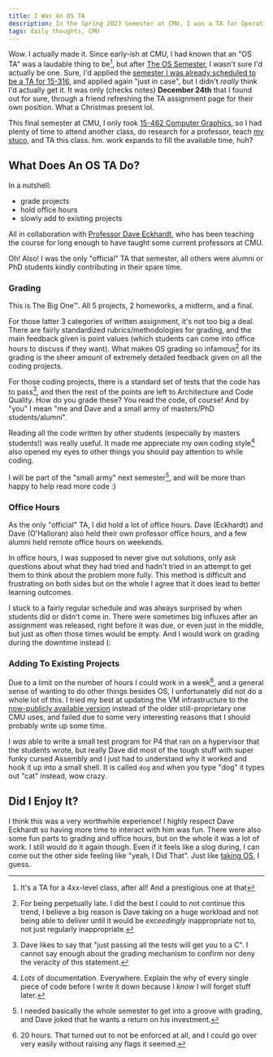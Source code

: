 ```yaml
---
title: I Was An OS TA
description: In the Spring 2023 Semester at CMU, I was a TA for Operating Systems Design and Implementation (15-410). In this post, I reminisce about the experience and what I learned from it.
tags: daily thoughts, CMU
---
```


Wow. I actually made it. Since early-ish at CMU, I had known that an "OS TA"
was a laudable thing to be[^1], but after [The OS
Semester](./2022-05-11-the-os-semester.html), I wasn't sure I'd actually be
one. Sure, I'd applied the [semester I was already scheduled to be a TA for
15-316](./2022-10-19-taing.html), and applied again "just in case", but I
didn't _really_ think I'd actually get it. It was only (checks notes)
**December 24th** that I found out for sure, through a friend refreshing the TA
assignment page for their own position. What a Christmas present lol.

This final semester at CMU, I only took [15-462 Computer
Graphics](http://15462.courses.cs.cmu.edu/spring2023/), so I had plenty of time
to attend another class, do research for a professor, teach [my
stuco](https://rust-stuco.github.io/), and TA this class. hm. work expands to
fill the available time, huh?

## What Does An OS TA Do?

In a nutshell:

- grade projects
- hold office hours
- slowly add to existing projects

All in collaboration with [Professor Dave
Eckhardt](https://www.cs.cmu.edu/~davide/), who has been teaching the course
for long enough to have taught some current professors at CMU.

Oh! Also! I was the only "official" TA that semester, all others were alumni or
PhD students kindly contributing in their spare time.

### Grading

This is The Big One™. All 5 projects, 2 homeworks, a midterm, and a final.

For those latter 3 categories of written assignment, it's not too big a deal.
There are fairly standardized rubrics/methodologies for grading, and the main
feedback given is point values (which students can come into office hours to
discuss if they want). What makes OS grading so infamous[^2] for its grading is
the sheer amount of extremely detailed feedback given on all the coding
projects.

For those coding projects, there is a standard set of tests that the code has
to pass[^3], and then the rest of the points are left to Architecture and Code
Quality. How do you grade these? You read the code, of course! And by "you" I
mean "me and Dave and a small army of masters/PhD students/alumni".

Reading all the code written by other students (especially by masters
students!) was really useful. It made me appreciate my own coding style[^4]
also opened my eyes to other things you should pay attention to while coding.

I will be part of the "small army" next semester[^5], and will be more than
happy to help read more code :)

### Office Hours

As the only "official" TA, I did hold a lot of office hours. Dave (Eckhardt)
and Dave (O'Halloran) also held their own professor office hours, and a few
alumni held remote office hours on weekends.

In office hours, I was supposed to never give out solutions, only ask questions
about what they had tried and hadn't tried in an attempt to get them to think
about the problem more fully. This method is difficult and frustrating on both
sides but on the whole I agree that it does lead to better learning outcomes.

I stuck to a fairly regular schedule and was always surprised by when students
did or didn't come in. There were sometimes big influxes after an assignment
was released, right before it was due, or even just in the middle, but just as
often those times would be empty. And I would work on grading during the
downtime instead (:

### Adding To Existing Projects

Due to a limit on the number of hours I could work in a week[^6], and a general
sense of wanting to do other things besides OS, I unfortunately did not do a
whole lot of this. I tried my best at updating the VM infrastructure to the
[now-publicly available version](https://www.intel.com/content/www/us/en/developer/articles/tool/simics-simulator.html)
instead of the older still-proprietary one CMU uses, and failed due to
some very interesting reasons that I should probably write up some time.

I _was_ able to write a small test program for P4 that ran on a hypervisor that
the students wrote, but really Dave did most of the tough stuff with super
funky cursed Assembly and I just had to understand why it worked and hook it up
into a small shell. It is called `dog` and when you type "dog" it types out
"cat" instead, wow crazy.

## Did I Enjoy It?

I think this was a very worthwhile experience! I highly respect Dave Eckhardt
so having more time to interact with him was fun. There were also some fun
parts to grading and office hours, but on the whole it was a lot of work. I
still would do it again though. Even if it feels like a slog during, I can come
out the other side feeling like "yeah, I Did That". Just like [taking
OS](2022-05-11-the-os-semester.html#section-3), I guess.

[^1]: It's a TA for a 4xx-level class, after all! And a prestigious one at that
[^2]:
    For being perpetually late. I did the best I could to not continue this
    trend, I believe a big reason is Dave taking on a huge workload and not
    being able to deliver until it would be _exceedingly_ inappropriate not to,
    not just regularly inappropriate.

[^3]:
    Dave likes to say that "just passing all the tests will get you to a C".
    I cannot say enough about the grading mechanism to confirm nor deny the
    veracity of this statement.

[^4]:
    _Lots_ of documentation. Everywhere. Explain the why of every single
    piece of code before I write it down because I _know_ I will forget stuff
    later.

[^5]:
    I needed basically the whole semester to get into a groove with grading,
    and Dave joked that he wants a return on his investment.

[^6]:
    20 hours. That turned out to not be enforced at all, and I could go over very
    easily without raising any flags it seemed.
